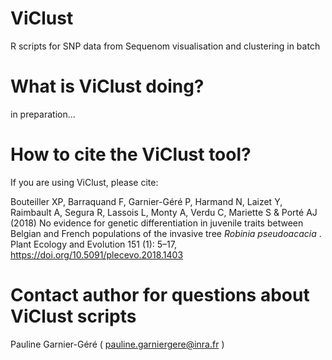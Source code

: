# ViClust
R scripts for SNP data from Sequenom visualisation and clustering in batch

# What is ViClust doing?
in preparation...

# How to cite the ViClust tool?

If you are using ViClust, please cite:

Bouteiller XP, Barraquand F, Garnier-Géré P, Harmand N, Laizet Y, Raimbault A, Segura R, Lassois L,
Monty A, Verdu C, Mariette S & Porté AJ (2018) No evidence for genetic differentiation in juvenile traits between Belgian
and French populations of the invasive tree <i>Robinia pseudoacacia </i>. Plant Ecology and Evolution 151 (1): 5–17,
https://doi.org/10.5091/plecevo.2018.1403

# Contact author for questions about ViClust scripts
Pauline Garnier-Géré ( pauline.garniergere@inra.fr )
